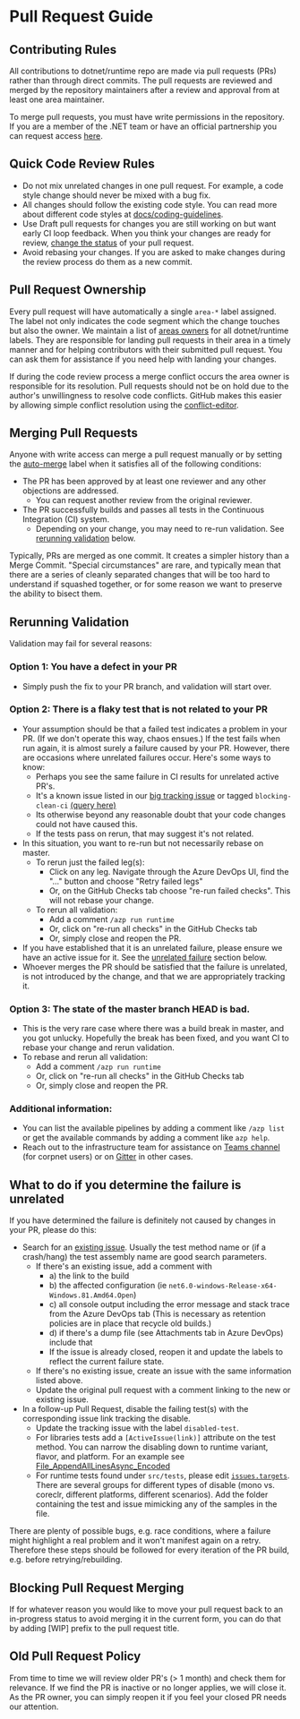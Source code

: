 # Pull Request Guide

## Contributing Rules
All contributions to dotnet/runtime repo are made via pull requests (PRs) rather than through direct commits. The pull requests are reviewed and merged by the repository maintainers after a review and approval from at least one area maintainer.

To merge pull requests, you must have write permissions in the repository. If you are a member of the .NET team or have an official partnership you can request access [here](https://repos.opensource.microsoft.com/dotnet/teams/dotnet-corefx/join/).

## Quick Code Review Rules

* Do not mix unrelated changes in one pull request. For example, a code style change should never be mixed with a bug fix.
* All changes should follow the existing code style. You can read more about different code styles at [docs/coding-guidelines](coding-guidelines/).
* Use Draft pull requests for changes you are still working on but want early CI loop feedback. When you think your changes are ready for review, [change the status](https://help.github.com/en/github/collaborating-with-issues-and-pull-requests/changing-the-stage-of-a-pull-request) of your pull request.
* Avoid rebasing your changes. If you are asked to make changes during the review process do them as a new commit.

## Pull Request Ownership

Every pull request will have automatically a single `area-*` label assigned. The label not only indicates the code segment which the change touches but also the owner. We maintain a list of [areas owners](area-owners.md) for all dotnet/runtime labels. They are responsible for landing pull requests in their area in a timely manner and for helping contributors with their submitted pull request. You can ask them for assistance if you need help with landing your changes.

If during the code review process a merge conflict occurs the area owner is responsible for its resolution. Pull requests should not be on hold due to the author's unwillingness to resolve code conflicts. GitHub makes this easier by allowing simple conflict resolution using the [conflict-editor](https://help.github.com/en/github/collaborating-with-issues-and-pull-requests/resolving-a-merge-conflict-on-github).

## Merging Pull Requests

Anyone with write access can merge a pull request manually or by setting the [auto-merge](/labels/auto-merge) label when it satisfies all of the following conditions:

* The PR has been approved by at least one reviewer and any other objections are addressed.
    * You can request another review from the original reviewer.
* The PR successfully builds and passes all tests in the Continuous Integration (CI) system.
    * Depending on your change, you may need to re-run validation. See [rerunning validation](#rerunning-validation) below.

Typically, PRs are merged as one commit. It creates a simpler history than a Merge Commit. "Special circumstances" are rare, and typically mean that there are a series of cleanly separated changes that will be too hard to understand if squashed together, or for some reason we want to preserve the ability to bisect them.

## Rerunning Validation

Validation may fail for several reasons:

### Option 1: You have a defect in your PR

* Simply push the fix to your PR branch, and validation will start over.

### Option 2: There is a flaky test that is not related to your PR

* Your assumption should be that a failed test indicates a problem in your PR. (If we don't operate this way, chaos ensues.) If the test fails when run again, it is almost surely a failure caused by your PR. However, there are occasions where unrelated failures occur. Here's some ways to know:
  * Perhaps you see the same failure in CI results for unrelated active PR's.
  * It's a known issue listed in our [big tracking issue](https://github.com/dotnet/runtime/issues/702) or tagged `blocking-clean-ci` [(query here)](https://github.com/dotnet/runtime/issues?utf8=%E2%9C%93&q=is%3Aissue+is%3Aopen+label%3Ablocking-clean-ci+)
  * Its otherwise beyond any reasonable doubt that your code changes could not have caused this.
  * If the tests pass on rerun, that may suggest it's not related.
* In this situation, you want to re-run but not necessarily rebase on master.
  * To rerun just the failed leg(s):
    * Click on any leg. Navigate through the Azure DevOps UI, find the "..." button and choose "Retry failed legs"
    * Or, on the GitHub Checks tab choose "re-run failed checks". This will not rebase your change.
  * To rerun all validation:
    * Add a comment `/azp run runtime`
    * Or, click on "re-run all checks" in the GitHub Checks tab
    * Or, simply close and reopen the PR.
* If you have established that it is an unrelated failure, please ensure we have an active issue for it. See the [unrelated failure](#what-to-do-if-you-determine-the-failure-is-unrelated) section below.
* Whoever merges the PR should be satisfied that the failure is unrelated, is not introduced by the change, and that we are appropriately tracking it.

### Option 3: The state of the master branch HEAD is bad.

* This is the very rare case where there was a build break in master, and you got unlucky. Hopefully the break has been fixed, and you want CI to rebase your change and rerun validation.
* To rebase and rerun all validation:
  * Add a comment `/azp run runtime`
  * Or, click on "re-run all checks" in the GitHub Checks tab
  * Or, simply close and reopen the PR.

### Additional information:
  * You can list the available pipelines by adding a comment like `/azp list` or get the available commands by adding a comment like `azp help`.
  * Reach out to the infrastructure team for assistance on [Teams channel](https://teams.microsoft.com/l/channel/19%3ab27b36ecd10a46398da76b02f0411de7%40thread.skype/Infrastructure?groupId=014ca51d-be57-47fa-9628-a15efcc3c376&tenantId=72f988bf-86f1-41af-91ab-2d7cd011db47) (for corpnet users) or on [Gitter](https://gitter.im/dotnet/community) in other cases.

## What to do if you determine the failure is unrelated

If you have determined the failure is definitely not caused by changes in your PR, please do this:

* Search for an [existing issue](https://github.com/dotnet/runtime/issues). Usually the test method name or (if a crash/hang) the test assembly name are good search parameters.
  * If there's an existing issue, add a comment with
    * a) the link to the build
    * b) the affected configuration (ie `net6.0-windows-Release-x64-Windows.81.Amd64.Open`)
    * c) all console output including the error message and stack trace from the Azure DevOps tab (This is necessary as retention policies are in place that recycle old builds.)
    * d) if there's a dump file (see Attachments tab in Azure DevOps) include that
    * If the issue is already closed, reopen it and update the labels to reflect the current failure state.
  * If there's no existing issue, create an issue with the same information listed above.
  * Update the original pull request with a comment linking to the new or existing issue.
* In a follow-up Pull Request, disable the failing test(s) with the corresponding issue link tracking the disable.
  * Update the tracking issue with the label `disabled-test`.
  * For libraries tests add a `[ActiveIssue(link)]` attribute on the test method. You can narrow the disabling down to runtime variant, flavor, and platform. For an example see [File_AppendAllLinesAsync_Encoded](https://github.com/dotnet/runtime/blob/a259ec2e967d502f82163beba6b84da5319c5e08/src/libraries/System.IO.FileSystem/tests/File/AppendAsync.cs#L899)
  * For runtime tests found under `src/tests`, please edit [`issues.targets`](https://github.com/dotnet/runtime/blob/master/src/tests/issues.targets). There are several groups for different types of disable (mono vs. coreclr, different platforms, different scenarios). Add the folder containing the test and issue mimicking any of the samples in the file. 

There are plenty of possible bugs, e.g. race conditions, where a failure might highlight a real problem and it won't manifest again on a retry. Therefore these steps should be followed for every iteration of the PR build, e.g. before retrying/rebuilding.

## Blocking Pull Request Merging

If for whatever reason you would like to move your pull request back to an in-progress status to avoid merging it in the current form, you can do that by adding [WIP] prefix to the pull request title.

## Old Pull Request Policy

From time to time we will review older PR's (> 1 month) and check them for relevance. If we find the PR is inactive or no longer applies, we will close it. As the PR owner, you can simply reopen it if you feel your closed PR needs our attention.
